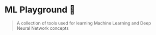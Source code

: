 # ML Playground 🚀

> A collection of tools used for learning Machine Learning and Deep Neural Network concepts
